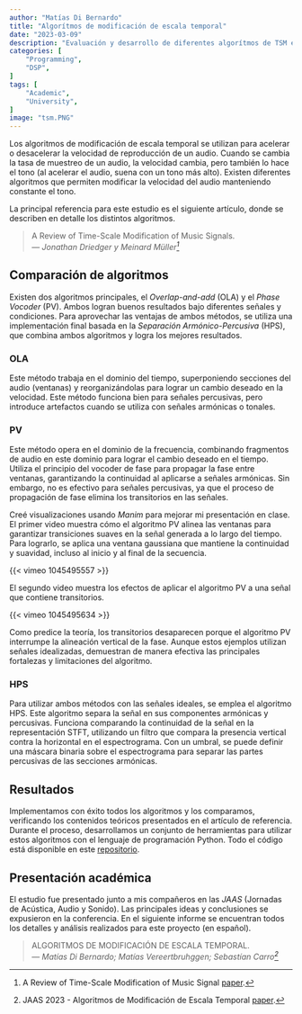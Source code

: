 ```yaml
---
author: "Matías Di Bernardo"
title: "Algorítmos de modificación de escala temporal"
date: "2023-03-09"
description: "Evaluación y desarrollo de diferentes algorítmos de TSM en Python."
categories: [
    "Programming",
    "DSP",
]
tags: [
    "Academic",
    "University",
]
image: "tsm.PNG"
---
```

Los algoritmos de modificación de escala temporal se utilizan para acelerar o desacelerar la velocidad de reproducción de un audio. Cuando se cambia la tasa de muestreo de un audio, la velocidad cambia, pero también lo hace el tono (al acelerar el audio, suena con un tono más alto). Existen diferentes algoritmos que permiten modificar la velocidad del audio manteniendo constante el tono.

La principal referencia para este estudio es el siguiente artículo, donde se describen en detalle los distintos algoritmos.

> A Review of Time-Scale Modification of Music Signals.<br>
> — <cite>Jonathan Driedger y Meinard Müller[^1]</cite>

[^1]: A Review of Time-Scale Modification of Music Signal [paper](https://www.researchgate.net/publication/295082364_A_Review_of_Time-Scale_Modification_of_Music_Signals).

## Comparación de algoritmos
Existen dos algoritmos principales, el *Overlap-and-add* (OLA) y el *Phase Vocoder* (PV). Ambos logran buenos resultados bajo diferentes señales y condiciones. Para aprovechar las ventajas de ambos métodos, se utiliza una implementación final basada en la *Separación Armónico-Percusiva* (HPS), que combina ambos algoritmos y logra los mejores resultados.

### OLA
Este método trabaja en el dominio del tiempo, superponiendo secciones del audio (ventanas) y reorganizándolas para lograr un cambio deseado en la velocidad. Este método funciona bien para señales percusivas, pero introduce artefactos cuando se utiliza con señales armónicas o tonales.

### PV
Este método opera en el dominio de la frecuencia, combinando fragmentos de audio en este dominio para lograr el cambio deseado en el tiempo. Utiliza el principio del vocoder de fase para propagar la fase entre ventanas, garantizando la continuidad al aplicarse a señales armónicas. Sin embargo, no es efectivo para señales percusivas, ya que el proceso de propagación de fase elimina los transitorios en las señales.

Creé visualizaciones usando *Manim* para mejorar mi presentación en clase. El primer video muestra cómo el algoritmo PV alinea las ventanas para garantizar transiciones suaves en la señal generada a lo largo del tiempo. Para lograrlo, se aplica una ventana gaussiana que mantiene la continuidad y suavidad, incluso al inicio y al final de la secuencia.

{{< vimeo 1045495557 >}}

El segundo video muestra los efectos de aplicar el algoritmo PV a una señal que contiene transitorios.

{{< vimeo 1045495634 >}}

Como predice la teoría, los transitorios desaparecen porque el algoritmo PV interrumpe la alineación vertical de la fase. Aunque estos ejemplos utilizan señales idealizadas, demuestran de manera efectiva las principales fortalezas y limitaciones del algoritmo.

### HPS
Para utilizar ambos métodos con las señales ideales, se emplea el algoritmo HPS. Este algoritmo separa la señal en sus componentes armónicas y percusivas. Funciona comparando la continuidad de la señal en la representación STFT, utilizando un filtro que compara la presencia vertical contra la horizontal en el espectrograma. Con un umbral, se puede definir una máscara binaria sobre el espectrograma para separar las partes percusivas de las secciones armónicas.

## Resultados
Implementamos con éxito todos los algoritmos y los comparamos, verificando los contenidos teóricos presentados en el artículo de referencia. Durante el proceso, desarrollamos un conjunto de herramientas para utilizar estos algoritmos con el lenguaje de programación Python. Todo el código está disponible en este [repositorio](https://github.com/MatiasDiBernardo/TSM_Toolkit).

## Presentación académica
El estudio fue presentado junto a mis compañeros en las *JAAS* (Jornadas de Acústica, Audio y Sonido). Las principales ideas y conclusiones se expusieron en la conferencia. En el siguiente informe se encuentran todos los detalles y análisis realizados para este proyecto (en español).

> ALGORITMOS DE MODIFICACIÓN DE ESCALA TEMPORAL.<br>
> — <cite>Matías Di Bernardo; Matías Vereertbruhggen; Sebastían Carro[^2]</cite>

[^2]: JAAS 2023 - Algoritmos de Modificación de Escala Temporal [paper](https://drive.google.com/file/d/12kPB3qBjczyx7X2XV3ZpBDo1GDO2u4qR/view?usp=sharing).
